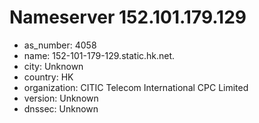 # Nameserver 152.101.179.129

* as_number: 4058
* name: 152-101-179-129.static.hk.net.
* city: Unknown
* country: HK
* organization: CITIC Telecom International CPC Limited
* version: Unknown
* dnssec: Unknown
